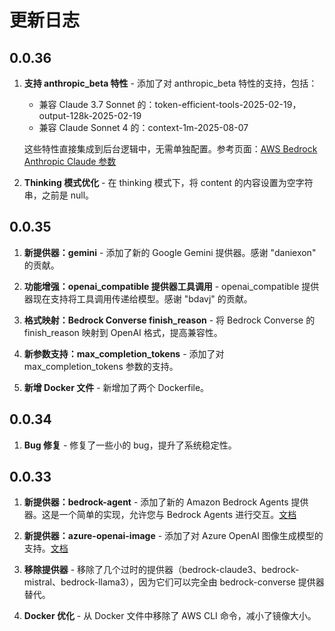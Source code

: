 # 更新日志

## 0.0.36

1. **支持 anthropic_beta 特性** - 添加了对 anthropic_beta 特性的支持，包括：
   - 兼容 Claude 3.7 Sonnet 的：token-efficient-tools-2025-02-19，output-128k-2025-02-19
   - 兼容 Claude Sonnet 4 的：context-1m-2025-08-07
   
   这些特性直接集成到后台逻辑中，无需单独配置。参考页面：[AWS Bedrock Anthropic Claude 参数](https://docs.aws.amazon.com/bedrock/latest/userguide/model-parameters-anthropic-claude-messages-request-response.html)

2. **Thinking 模式优化** - 在 thinking 模式下，将 content 的内容设置为空字符串，之前是 null。

## 0.0.35

1. **新提供器：gemini** - 添加了新的 Google Gemini 提供器。感谢 "daniexon" 的贡献。

2. **功能增强：openai_compatible 提供器工具调用** - openai_compatible 提供器现在支持将工具调用传递给模型。感谢 "bdavj" 的贡献。

3. **格式映射：Bedrock Converse finish_reason** - 将 Bedrock Converse 的 finish_reason 映射到 OpenAI 格式，提高兼容性。

4. **新参数支持：max_completion_tokens** - 添加了对 max_completion_tokens 参数的支持。

5. **新增 Docker 文件** - 新增加了两个 Dockerfile。

## 0.0.34

1. **Bug 修复** - 修复了一些小的 bug，提升了系统稳定性。

## 0.0.33

1. **新提供器：bedrock-agent** - 添加了新的 Amazon Bedrock Agents 提供器。这是一个简单的实现，允许您与 Bedrock Agents 进行交互。[文档](../providers/bedrock-agent/)

2. **新提供器：azure-openai-image** - 添加了对 Azure OpenAI 图像生成模型的支持。[文档](../providers/azure-openai-image/)

3. **移除提供器** - 移除了几个过时的提供器（bedrock-claude3、bedrock-mistral、bedrock-llama3），因为它们可以完全由 bedrock-converse 提供器替代。

4. **Docker 优化** - 从 Docker 文件中移除了 AWS CLI 命令，减小了镜像大小。

